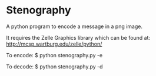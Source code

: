 # Stenography
A python program to encode a message in a png image.

It requires the Zelle Graphics library which can be found at: http://mcsp.wartburg.edu/zelle/python/

To encode:
$ python stenography.py -e <message> <original image> <encoded image>

To decode:
$ python stenography.py -d <encoded image> <message>
